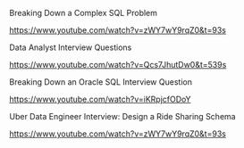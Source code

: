 

Breaking Down a Complex SQL Problem

https://www.youtube.com/watch?v=zWY7wY9rqZ0&t=93s


Data Analyst Interview Questions

https://www.youtube.com/watch?v=Qcs7JhutDw0&t=539s

Breaking Down an Oracle SQL Interview Question

https://www.youtube.com/watch?v=iKRpjcfODoY


Uber Data Engineer Interview: Design a Ride Sharing Schema

https://www.youtube.com/watch?v=zWY7wY9rqZ0&t=93s
